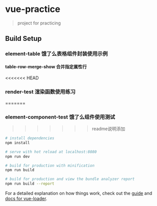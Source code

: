 # vue-practice

> project for practicing

## Build Setup
### element-table 饿了么表格组件封装使用示例
#### table-row-merge-show 合并指定属性行

<<<<<<< HEAD
### render-test 渲染函数使用练习
=======
### element-component-test 饿了么组件使用测试
>>>>>>> readme说明添加
``` bash
# install dependencies
npm install

# serve with hot reload at localhost:8080
npm run dev

# build for production with minification
npm run build

# build for production and view the bundle analyzer report
npm run build --report
```

For a detailed explanation on how things work, check out the [guide](http://vuejs-templates.github.io/webpack/) and [docs for vue-loader](http://vuejs.github.io/vue-loader).

